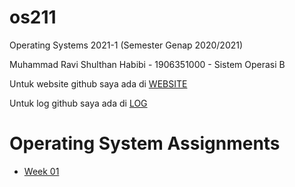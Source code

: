 # os211
Operating Systems 2021-1 (Semester Genap 2020/2021)

Muhammad Ravi Shulthan Habibi - 1906351000 - Sistem Operasi B

Untuk website github saya ada di [WEBSITE](https://muhammadravish.github.io/os211/)

Untuk log github saya ada di [LOG](https://muhammadravish.github.io/os211/TXT/mylog.txt)

# Operating System Assignments
* [Week 01](W01/)

